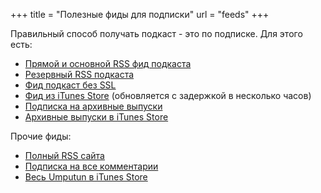 +++
title = "Полезные фиды для подписки"
url = "feeds"
+++

Правильный способ получать подкаст - это по подписке. Для этого есть:

- [Прямой и основной RSS фид подкаста](http://feeds.rucast.net/Umputun)
- [Резервный RSS подкаста](https://podcast.umputun.com/podcast.rss)
- [Фид подкаст без SSL](http://feeds.rucast.net/uwp-failback)
- [Фид из iTunes Store](http://phobos.apple.com/WebObjects/MZStore.woa/wa/viewPodcast?id=77546991) (обновляется с задержкой в несколько часов)
- [Подписка на архивные выпуски](https://podcast.umputun.com/archives.rss)
- [Aрхивные выпуски в iTunes Store](https://itunes.apple.com/us/podcast/arhivy-uwp/id638964914?mt=2)

Прочие фиды:

- [Полный RSS сайта](https://podcast.umputun.com/atom.xml)
- [Подписка на все комментарии](http://uwp.disqus.com/umputun/latest.rss)
- [Весь Umputun в iTunes Store](http://itunes.apple.com/WebObjects/MZStore.woa/wa/viewPodcast?id=307038753)

